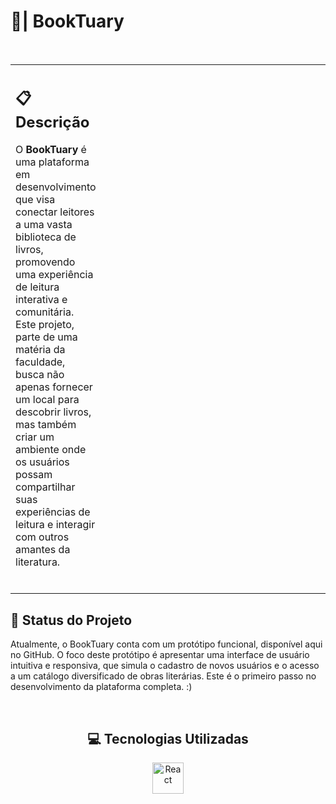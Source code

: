 <h1>📖| BookTuary</h1>
<br>
<table style="border: none;">
  <tr>
    <td style="padding-right: 500;">
      <h2>📋 Descrição</h2>
      <p>O <strong>BookTuary</strong> é uma plataforma em desenvolvimento que visa conectar leitores a uma vasta biblioteca de livros, promovendo uma experiência de leitura interativa e comunitária. Este projeto, parte de uma matéria da faculdade, busca não apenas fornecer um local para descobrir livros, mas também criar um ambiente onde os usuários possam compartilhar suas experiências de leitura e interagir com outros amantes da literatura.</p>
      <br>
    </td>
    <td>
      <img src="https://i.pinimg.com/originals/73/69/6e/73696e022df7cd5cb3d999c6875361dd.gif" alt="Imagem do BookTuary" width="300"/> <!-- Aumente a largura para 500 -->
    </td>
  </tr>
</table>

<h2>🔄 Status do Projeto</h2>
<p> Atualmente, o BookTuary conta com um protótipo funcional, disponível aqui no GitHub. O foco deste protótipo é apresentar uma interface de usuário intuitiva e responsiva, que simula o cadastro de novos usuários e o acesso a um catálogo diversificado de obras literárias. Este é o primeiro passo no desenvolvimento da plataforma completa. :)</p>
<br>
<div align="center">
<h2>💻 Tecnologias Utilizadas</h2>
<img align="center" alt="React" height="50" width="50" src="https://cdn4.iconfinder.com/data/icons/logos-3/600/React.js_logo-512.png">
</div>
